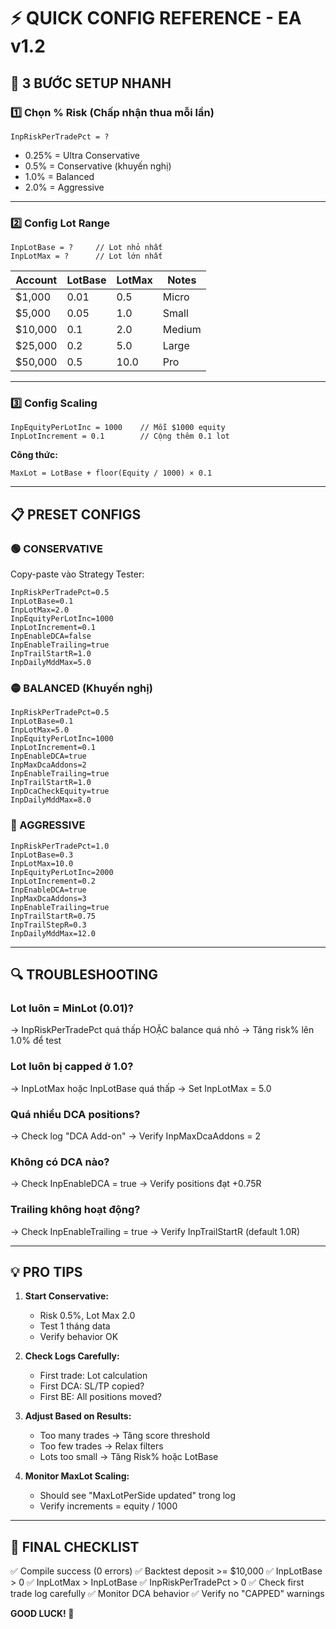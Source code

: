 # ⚡ QUICK CONFIG REFERENCE - EA v1.2

## 🎯 3 BƯỚC SETUP NHANH

### **1️⃣ Chọn % Risk (Chấp nhận thua mỗi lần)**
```
InpRiskPerTradePct = ?
```
- 0.25% = Ultra Conservative
- 0.5%  = Conservative (khuyến nghị)
- 1.0%  = Balanced
- 2.0%  = Aggressive

---

### **2️⃣ Config Lot Range**
```
InpLotBase = ?     // Lot nhỏ nhất
InpLotMax = ?      // Lot lớn nhất
```

| Account | LotBase | LotMax | Notes |
|---------|---------|--------|-------|
| $1,000  | 0.01    | 0.5    | Micro |
| $5,000  | 0.05    | 1.0    | Small |
| $10,000 | 0.1     | 2.0    | Medium |
| $25,000 | 0.2     | 5.0    | Large |
| $50,000 | 0.5     | 10.0   | Pro |

---

### **3️⃣ Config Scaling**
```
InpEquityPerLotInc = 1000    // Mỗi $1000 equity
InpLotIncrement = 0.1        // Cộng thêm 0.1 lot
```

**Công thức:**
```
MaxLot = LotBase + floor(Equity / 1000) × 0.1
```

---

## 📋 PRESET CONFIGS

### **🟢 CONSERVATIVE**
Copy-paste vào Strategy Tester:
```
InpRiskPerTradePct=0.5
InpLotBase=0.1
InpLotMax=2.0
InpEquityPerLotInc=1000
InpLotIncrement=0.1
InpEnableDCA=false
InpEnableTrailing=true
InpTrailStartR=1.0
InpDailyMddMax=5.0
```

### **🟡 BALANCED (Khuyến nghị)**
```
InpRiskPerTradePct=0.5
InpLotBase=0.1
InpLotMax=5.0
InpEquityPerLotInc=1000
InpLotIncrement=0.1
InpEnableDCA=true
InpMaxDcaAddons=2
InpEnableTrailing=true
InpTrailStartR=1.0
InpDcaCheckEquity=true
InpDailyMddMax=8.0
```

### **🔴 AGGRESSIVE**
```
InpRiskPerTradePct=1.0
InpLotBase=0.3
InpLotMax=10.0
InpEquityPerLotInc=2000
InpLotIncrement=0.2
InpEnableDCA=true
InpMaxDcaAddons=3
InpEnableTrailing=true
InpTrailStartR=0.75
InpTrailStepR=0.3
InpDailyMddMax=12.0
```

---

## 🔍 TROUBLESHOOTING

### **Lot luôn = MinLot (0.01)?**
→ InpRiskPerTradePct quá thấp HOẶC balance quá nhỏ
→ Tăng risk% lên 1.0% để test

### **Lot luôn bị capped ở 1.0?**
→ InpLotMax hoặc InpLotBase quá thấp
→ Set InpLotMax = 5.0

### **Quá nhiều DCA positions?**
→ Check log "DCA Add-on" 
→ Verify InpMaxDcaAddons = 2

### **Không có DCA nào?**
→ Check InpEnableDCA = true
→ Verify positions đạt +0.75R

### **Trailing không hoạt động?**
→ Check InpEnableTrailing = true
→ Verify InpTrailStartR (default 1.0R)

---

## 💡 PRO TIPS

1. **Start Conservative:**
   - Risk 0.5%, Lot Max 2.0
   - Test 1 tháng data
   - Verify behavior OK

2. **Check Logs Carefully:**
   - First trade: Lot calculation
   - First DCA: SL/TP copied?
   - First BE: All positions moved?

3. **Adjust Based on Results:**
   - Too many trades → Tăng score threshold
   - Too few trades → Relax filters
   - Lots too small → Tăng Risk% hoặc LotBase

4. **Monitor MaxLot Scaling:**
   - Should see "MaxLotPerSide updated" trong log
   - Verify increments = equity / 1000

---

## 🎯 FINAL CHECKLIST

✅ Compile success (0 errors)
✅ Backtest deposit >= $10,000
✅ InpLotBase > 0
✅ InpLotMax > InpLotBase
✅ InpRiskPerTradePct > 0
✅ Check first trade log carefully
✅ Monitor DCA behavior
✅ Verify no "CAPPED" warnings

**GOOD LUCK! 🚀**

